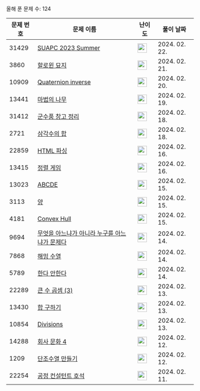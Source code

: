 올해 푼 문제 수: 124

| 문제 번호 | 문제 이름 | 난이도 | 풀이 날짜 |
| --- | --- | --- | --- |
| 31429 | [SUAPC 2023 Summer](https://www.acmicpc.net/problem/31429) | <img height="25px" width="25px=" src="https://static.solved.ac/tier_small/1.svg"/> | 2024. 02. 22.  |
| 3860 | [할로윈 묘지](https://www.acmicpc.net/problem/3860) | <img height="25px" width="25px=" src="https://static.solved.ac/tier_small/16.svg"/> | 2024. 02. 21.  |
| 10909 | [Quaternion inverse](https://www.acmicpc.net/problem/10909) | <img height="25px" width="25px=" src="https://static.solved.ac/tier_small/19.svg"/> | 2024. 02. 20.  |
| 13441 | [마법의 나무](https://www.acmicpc.net/problem/13441) | <img height="25px" width="25px=" src="https://static.solved.ac/tier_small/20.svg"/> | 2024. 02. 19.  |
| 31412 | [군수품 창고 정리](https://www.acmicpc.net/problem/31412) | <img height="25px" width="25px=" src="https://static.solved.ac/tier_small/16.svg"/> | 2024. 02. 18.  |
| 2721 | [삼각수의 합](https://www.acmicpc.net/problem/2721) | <img height="25px" width="25px=" src="https://static.solved.ac/tier_small/3.svg"/> | 2024. 02. 18.  |
| 22859 | [HTML 파싱](https://www.acmicpc.net/problem/22859) | <img height="25px" width="25px=" src="https://static.solved.ac/tier_small/13.svg"/> | 2024. 02. 16.  |
| 13415 | [정렬 게임](https://www.acmicpc.net/problem/13415) | <img height="25px" width="25px=" src="https://static.solved.ac/tier_small/15.svg"/> | 2024. 02. 16.  |
| 13023 | [ABCDE](https://www.acmicpc.net/problem/13023) | <img height="25px" width="25px=" src="https://static.solved.ac/tier_small/11.svg"/> | 2024. 02. 15.  |
| 3113 | [양](https://www.acmicpc.net/problem/3113) | <img height="25px" width="25px=" src="https://static.solved.ac/tier_small/16.svg"/> | 2024. 02. 15.  |
| 4181 | [Convex Hull](https://www.acmicpc.net/problem/4181) | <img height="25px" width="25px=" src="https://static.solved.ac/tier_small/17.svg"/> | 2024. 02. 15.  |
| 9694 | [무엇을 아느냐가 아니라 누구를 아느냐가 문제다](https://www.acmicpc.net/problem/9694) | <img height="25px" width="25px=" src="https://static.solved.ac/tier_small/13.svg"/> | 2024. 02. 14.  |
| 7868 | [해밍 수열](https://www.acmicpc.net/problem/7868) | <img height="25px" width="25px=" src="https://static.solved.ac/tier_small/11.svg"/> | 2024. 02. 14.  |
| 5789 | [한다 안한다](https://www.acmicpc.net/problem/5789) | <img height="25px" width="25px=" src="https://static.solved.ac/tier_small/3.svg"/> | 2024. 02. 14.  |
| 22289 | [큰 수 곱셈 (3)](https://www.acmicpc.net/problem/22289) | <img height="25px" width="25px=" src="https://static.solved.ac/tier_small/20.svg"/> | 2024. 02. 13.  |
| 13430 | [합 구하기](https://www.acmicpc.net/problem/13430) | <img height="25px" width="25px=" src="https://static.solved.ac/tier_small/16.svg"/> | 2024. 02. 13.  |
| 10854 | [Divisions](https://www.acmicpc.net/problem/10854) | <img height="25px" width="25px=" src="https://static.solved.ac/tier_small/21.svg"/> | 2024. 02. 13.  |
| 14288 | [회사 문화 4](https://www.acmicpc.net/problem/14288) | <img height="25px" width="25px=" src="https://static.solved.ac/tier_small/18.svg"/> | 2024. 02. 12.  |
| 1209 | [단조수열 만들기](https://www.acmicpc.net/problem/1209) | <img height="25px" width="25px=" src="https://static.solved.ac/tier_small/17.svg"/> | 2024. 02. 12.  |
| 22254 | [공정 컨설턴트 호석](https://www.acmicpc.net/problem/22254) | <img height="25px" width="25px=" src="https://static.solved.ac/tier_small/13.svg"/> | 2024. 02. 11.  |
